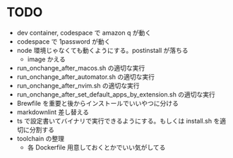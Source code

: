 # TODO

- dev container, codespace で amazon q が動く
- codespace で 1password が動く
- node 環境じゃなくても動くようにする。postinstall が落ちる
  - image かえる
- run_onchange_after_macos.sh の適切な実行
- run_onchange_after_automator.sh の適切な実行
- run_onchange_after_nvim.sh の適切な実行
- run_onchange_after_set_default_apps_by_extension.sh の適切な実行
- Brewfile を重要と後からインストールでいいやつに分ける
- markdownlint 差し替える
- ts で設定書いてバイナリで実行できるようにする。もしくは install.sh を適切に分割する
- toolchain の整理
  - 各 Dockerfile 用意しておくとかでいい気がしてる
